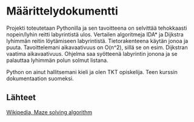 # Määrittelydokumentti
Projekti toteutetaan Pythonilla ja sen tavoitteena on selvittää tehokkaasti nopein/lyhin reitti labyrintistä ulos. Vertailen algoritmeja IDA* ja Dijkstra lyhimmän reitin löytämiseen labyrintistä. Tietorakenteena käytän jonoa ja puuta. Tavoittelemani aikavaativuus on O(n^2), sillä se on esim. Dijkstran vaatima aikavaativuus. Ohjelma saa syötteenä labyrintin jonona ja se palauttaa lyhimmän polun solmut listana.  

Python on ainut hallitsemani kieli ja olen TKT opiskelija. Teen kurssin dokumentaation suomeksi.


## Lähteet
[Wikipedia, Maze solving algorithm](https://en.wikipedia.org/wiki/Maze-solving_algorithm)
